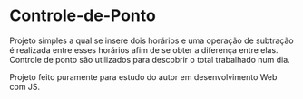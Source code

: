 # Controle-de-Ponto

Projeto simples a qual se insere dois horários e uma operação de subtração é realizada entre esses horários afim de se obter a diferença entre elas. Controle de ponto
são utilizados para descobrir o total trabalhado num dia.

Projeto feito puramente para estudo do autor em desenvolvimento Web com JS. 


